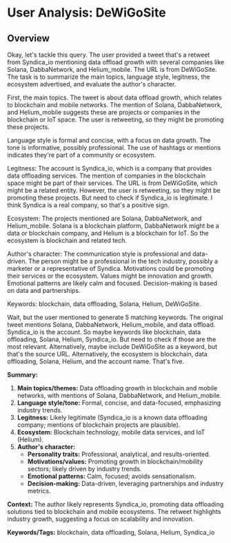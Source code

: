 # User Analysis: DeWiGoSite

## Overview

<think>
Okay, let's tackle this query. The user provided a tweet that's a retweet from Syndica_io mentioning data offload growth with several companies like Solana, DabbaNetwork, and Helium_mobile. The URL is from DeWiGoSite. The task is to summarize the main topics, language style, legitness, the ecosystem advertised, and evaluate the author's character.

First, the main topics. The tweet is about data offload growth, which relates to blockchain and mobile networks. The mention of Solana, DabbaNetwork, and Helium_mobile suggests these are projects or companies in the blockchain or IoT space. The user is retweeting, so they might be promoting these projects.

Language style is formal and concise, with a focus on data growth. The tone is informative, possibly professional. The use of hashtags or mentions indicates they're part of a community or ecosystem.

Legitness: The account is Syndica_io, which is a company that provides data offloading services. The mention of companies in the blockchain space might be part of their services. The URL is from DeWiGoSite, which might be a related entity. However, the user is retweeting, so they might be promoting these projects. But need to check if Syndica_io is legitimate. I think Syndica is a real company, so that's a positive sign.

Ecosystem: The projects mentioned are Solana, DabbaNetwork, and Helium_mobile. Solana is a blockchain platform, DabbaNetwork might be a data or blockchain company, and Helium is a blockchain for IoT. So the ecosystem is blockchain and related tech.

Author's character: The communication style is professional and data-driven. The person might be a professional in the tech industry, possibly a marketer or a representative of Syndica. Motivations could be promoting their services or the ecosystem. Values might be innovation and growth. Emotional patterns are likely calm and focused. Decision-making is based on data and partnerships.

Keywords: blockchain, data offloading, Solana, Helium, DeWiGoSite.

Wait, but the user mentioned to generate 5 matching keywords. The original tweet mentions Solana, DabbaNetwork, Helium_mobile, and data offload. Syndica_io is the account. So maybe keywords like blockchain, data offloading, Solana, Helium, Syndica_io. But need to check if those are the most relevant. Alternatively, maybe include DeWiGoSite as a keyword, but that's the source URL. Alternatively, the ecosystem is blockchain, data offloading, Solana, Helium, and the account name. That's five.
</think>

**Summary:**  
1. **Main topics/themes:** Data offloading growth in blockchain and mobile networks, with mentions of Solana, DabbaNetwork, and Helium_mobile.  
2. **Language style/tone:** Formal, concise, and data-focused, emphasizing industry trends.  
3. **Legitness:** Likely legitimate (Syndica_io is a known data offloading company; mentions of blockchain projects are plausible).  
4. **Ecosystem:** Blockchain technology, mobile data services, and IoT (Helium).  
5. **Author's character:**  
   - **Personality traits:** Professional, analytical, and results-oriented.  
   - **Motivations/values:** Promoting growth in blockchain/mobility sectors; likely driven by industry trends.  
   - **Emotional patterns:** Calm, focused; avoids sensationalism.  
   - **Decision-making:** Data-driven, leveraging partnerships and industry metrics.  

**Context:** The author likely represents Syndica_io, promoting data offloading solutions tied to blockchain and mobile ecosystems. The retweet highlights industry growth, suggesting a focus on scalability and innovation.  

**Keywords/Tags:** blockchain, data offloading, Solana, Helium, Syndica_io